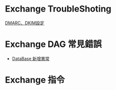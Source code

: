 # Exchange TroubleShoting
[DMARC、DKIM設定](https://www.richesinfo.com.tw/index.php/mxmail/mxmail-faq/267-dkim-dmarc)
# Exchange DAG 常見錯誤
 * [DataBase 新增異常](https://learn.microsoft.com/zh-tw/exchange/troubleshoot/administration/add-database-copy-seeding-operation-failed)

# Exchange 指令
 
